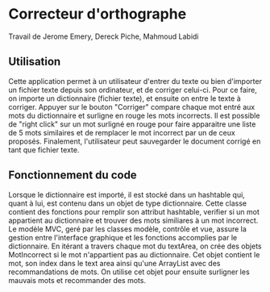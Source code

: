 # Correcteur d'orthographe

Travail de Jerome Emery, Dereck Piche, Mahmoud Labidi

## Utilisation

Cette application permet à un utilisateur d'entrer du texte ou bien d'importer un fichier texte depuis son ordinateur, et de corriger celui-ci. Pour ce faire, on importe un dictionnaire (fichier texte), et ensuite on entre le texte à corriger. Appuyer sur le bouton "Corriger" compare chaque mot entré aux mots du dictionnaire et surligne en rouge les mots incorrects. Il est possible de "right click" sur un mot surligné en rouge pour faire apparaitre une liste de 5 mots similaires et de remplacer le mot incorrect par un de ceux proposés. Finalement, l'utilisateur peut sauvegarder le document corrigé en tant que fichier texte. 


## Fonctionnement du code

Lorsque le dictionnaire est importé, il est stocké dans un hashtable qui, quant à lui, est contenu dans un objet de type dictionnaire. Cette classe contient des fonctions pour remplir son attribut hashtable, verifier si un mot appartient au dictionnaire et trouver des mots similiares à un mot incorrect. Le modèle MVC, geré par les classes modèle, contrôle et vue, assure la gestion entre l'interface graphique et les fonctions accomplies par le dictionnaire. En itérant a travers chaque mot du textArea, on crée des objets MotIncorrect si le mot n'appartient pas au dictionnaire. Cet objet contient le mot, son index dans le text area ainsi qu'une ArrayList avec des recommandations de mots. On utilise cet objet pour ensuite surligner les mauvais mots et recommander des mots. 




